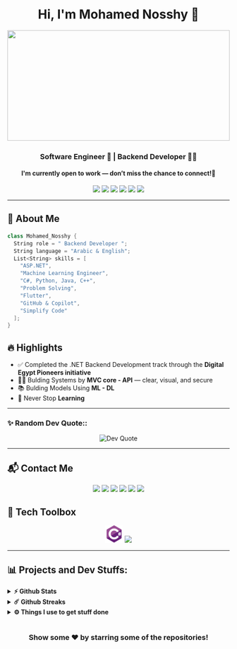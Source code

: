 <h1 align="center">Hi, I'm Mohamed Nosshy 👋</h1>

<img src="https://media1.giphy.com/media/13HgwGsXF0aiGY/giphy.gif" width="100%" height="250px" />
<h3 align="center">Software Engineer 🧠 | Backend Developer 👨‍💻
<h4 align="center">I'm currently open to work — don’t miss the chance to connect!🚀 </h4>
<p align="center">
  <a href="mailto:mohamednosshy70@gmail.com">
    <img src="https://img.shields.io/badge/Gmail-D14836?style=for-the-badge&logo=gmail&logoColor=white" /></a>
  <a href="https://instagram.com/mohamed_nosshy_"><img src="https://img.shields.io/badge/mohamed nosshy-E4405F?style=for-the-badge&logo=instagram&logoColor=white" /></a>
  <a href="https://linkedin.com/in/mohamed-nosshy-b2187923a"><img src="https://img.shields.io/badge/Mohamed nosshy-0077B5?style=for-the-badge&logo=linkedin&logoColor=white" /></a>
  <a href="https://facebook.com/mohamed.nosshy.2025"><img src="https://img.shields.io/badge/Facebook-1877F2?style=for-the-badge&logo=facebook&logoColor=white" /></a>
  <a href="https://snapchat.com/t/Wc86XZTq"><img src="https://img.shields.io/badge/Snapchat-FFFC00?style=for-the-badge&logo=snapchat&logoColor=black" /></a>
<a href="https://twitter.com/MohamedNosshy5">
  <img src="https://img.shields.io/badge/X-000000?style=for-the-badge&logo=twitter&logoColor=white" />
</a>

</p>

---

## 🚀 About Me

```C#
class Mohamed_Nosshy {
  String role = " Backend Developer ";
  String language = "Arabic & English";
  List<String> skills = [
    "ASP.NET",
    "Machine Learning Engineer",
    "C#, Python, Java, C++",
    "Problem Solving",
    "Flutter",
    "GitHub & Copilot",
    "Simplify Code"
  ];
}
```
## 🔥 Highlights

-  ✅ Completed the .NET Backend Development track through the **Digital Egypt Pioneers initiative**
- 👨‍🏫 Bulding Systems by **MVC core - API** — clear, visual, and secure
- 📚 Bulding Models Using **ML - DL**
- 🧩 Never Stop **Learning**
---

<h3 align="left">✨ Random Dev Quote::</h3>
<p align="center">
  <img src="https://quotes-github-readme.vercel.app/api?type=horizontal&theme=dark" alt="Dev Quote" />
</p>

---
## 📬 Contact Me

<p align="center">
  <a href="mailto:mohamednosshy70@gmail.com">
    <img src="https://img.shields.io/badge/Gmail-D14836?style=for-the-badge&logo=gmail&logoColor=white" /></a>
  <a href="https://instagram.com/mohamed_nosshy_"><img src="https://img.shields.io/badge/mohamed nosshy-E4405F?style=for-the-badge&logo=instagram&logoColor=white" /></a>
  <a href="https://linkedin.com/in/mohamed-nosshy-b2187923a"><img src="https://img.shields.io/badge/Mohamed nosshy-0077B5?style=for-the-badge&logo=linkedin&logoColor=white" /></a>
  <a href="https://facebook.com/mohamed.nosshy.2025"><img src="https://img.shields.io/badge/Facebook-1877F2?style=for-the-badge&logo=facebook&logoColor=white" /></a>
  <a href="https://snapchat.com/t/Wc86XZTq"><img src="https://img.shields.io/badge/Snapchat-FFFC00?style=for-the-badge&logo=snapchat&logoColor=black" /></a>
<a href="https://twitter.com/MohamedNosshy5">
  <img src="https://img.shields.io/badge/X-000000?style=for-the-badge&logo=twitter&logoColor=white" />
</a>

</p>

## 🧰 Tech Toolbox

<p align="center">
  <!-- C# manually added -->
  <img src="https://raw.githubusercontent.com/devicons/devicon/master/icons/csharp/csharp-original.svg" alt="csharp" width="40" height="40"/>
  <!-- Other skill icons -->
  <img src="https://skillicons.dev/icons?i=dotnet,python,java,mysql,postman,linux,git,bash,vscode,github" />
</p>

---

## 📊 Projects and Dev Stuffs:

<details>
  <summary><b>⚡ Github Stats</b></summary>

  <br />
  <img height="180em" src="https://github-readme-stats.vercel.app/api?username=MohamedNosshy&show_icons=true&hide_border=true&&count_private=true&include_all_commits=true" />
  <img height="180em" src="https://github-readme-stats.vercel.app/api/top-langs/?username=MohamedNosshy&exclude_repo=KNN-Image-Classification&show_icons=true&hide_border=true&layout=compact&langs_count=8"/>
</details>

<details>
  <summary><b>☄️ Github Streaks</b></summary>

  <br />
  <img height="180em" src="https://github-readme-streak-stats.herokuapp.com/?user=MohamedNosshy&hide_border=true" />
</details>

<details>
  <br />
  <summary><b>⚙️ Things I use to get stuff done</b></summary>
  	<ul>
  	    <li><b>OS:</b> WIN 11</li>
	    <li><b>Laptop: </b> Lenovo Legion 5</li>
  	    <li><b>Browser: </b> Chrome & Edge</li>
	    <li><b>Code Editor:</b> VSCode - The best editor out there</li>
 	    <li><b>Other Tools:</b> Postman, Notion and Cursor</li>
	    <li><b>To Stay Updated:</b> Twitter, Product Hunt and Hacker News</li>
	</ul>
</details>

#
<div align="center">

### Show some ❤️ by starring some of the repositories!

</div>
